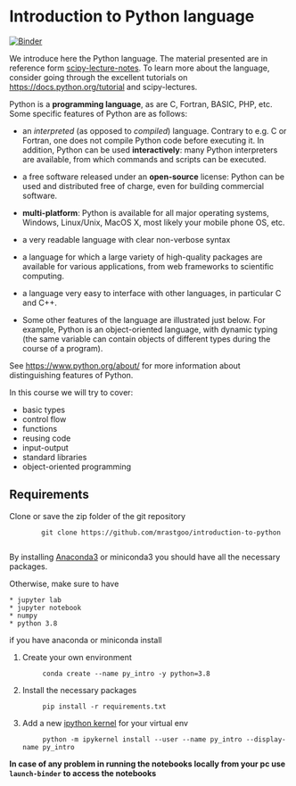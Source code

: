 # Introduction to Python language

[![Binder](https://mybinder.org/badge.svg)](https://mybinder.org/v2/gh/mrastgoo/introduction-to-python/HEAD)

We introduce here the Python language. 
The material presented are in reference form [scipy-lecture-notes](http://www.scipy-lectures.org/intro/index.html). 
To learn more about the language, consider going through the
excellent tutorials on https://docs.python.org/tutorial and scipy-lectures. 

Python is a **programming language**, as are C, Fortran, BASIC, PHP,
etc. Some specific features of Python are as follows:

* an *interpreted* (as opposed to *compiled*) language. Contrary to e.g.
C or Fortran, one does not compile Python code before executing it. In
addition, Python can be used **interactively**: many Python
interpreters are available, from which commands and scripts can be
executed.

* a free software released under an **open-source** license: Python can
be used and distributed free of charge, even for building commercial
software.

* **multi-platform**: Python is available for all major operating
systems, Windows, Linux/Unix, MacOS X, most likely your mobile phone
OS, etc.

* a very readable language with clear non-verbose syntax

* a language for which a large variety of high-quality packages are
available for various applications, from web frameworks to scientific
computing.

* a language very easy to interface with other languages, in particular C
and C++.

* Some other features of the language are illustrated just below. For
example, Python is an object-oriented language, with dynamic typing
(the same variable can contain objects of different types during the
course of a program).



See https://www.python.org/about/ for more information about
distinguishing features of Python.

In this course we will try to cover:
* basic types
* control flow
* functions
* reusing code
* input-output
* standard libraries
* object-oriented programming


## Requirements

Clone or save the zip folder of the git repository
   
```
        git clone https://github.com/mrastgoo/introduction-to-python
        

```

By installing [Anaconda3](https://www.anaconda.com/download/#linux) or miniconda3 you should have all the necessary packages.

Otherwise, make sure to have 

    * jupyter lab
    * jupyter notebook
    * numpy 
    * python 3.8
  
if you have anaconda or miniconda install 
1. Create your own environment 
   ```
        conda create --name py_intro -y python=3.8
   ```
2. Install the necessary packages
   ```
        pip install -r requirements.txt
   ```
3. Add a new [ipython kernel](https://ipython.readthedocs.io/en/stable/install/kernel_install.html) for your virtual env
   ```
        python -m ipykernel install --user --name py_intro --display-name py_intro
   ```


**In case of any problem in running the notebooks locally from your pc use `launch-binder` to access the notebooks**

